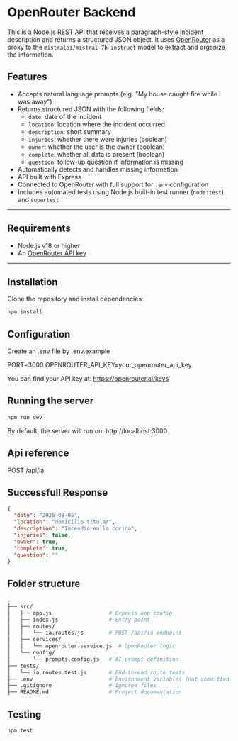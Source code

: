 # OpenRouter Backend

This is a Node.js REST API that receives a paragraph-style incident description and returns a structured JSON object. It uses [OpenRouter](https://openrouter.ai/) as a proxy to the `mistralai/mistral-7b-instruct` model to extract and organize the information.

## Features

- Accepts natural language prompts (e.g. "My house caught fire while I was away")
- Returns structured JSON with the following fields:
  - `date`: date of the incident
  - `location`: location where the incident occurred
  - `description`: short summary
  - `injuries`: whether there were injuries (boolean)
  - `owner`: whether the user is the owner (boolean)
  - `complete`: whether all data is present (boolean)
  - `question`: follow-up question if information is missing
- Automatically detects and handles missing information
- API built with Express
- Connected to OpenRouter with full support for `.env` configuration
- Includes automated tests using Node.js built-in test runner (`node:test`) and `supertest`

---

## Requirements

- Node.js v18 or higher
- An [OpenRouter API key](https://openrouter.ai/keys)

---

## Installation

Clone the repository and install dependencies:

```bash
npm install
```

## Configuration 
Create an .env file by .env.example

PORT=3000
OPENROUTER_API_KEY=your_openrouter_api_key

You can find your API key at: https://openrouter.ai/keys

## Running the server
```bash
npm run dev
```

By default, the server will run on: http://localhost:3000

## Api reference
POST /api/ia

## Successfull Response
```json
{
  "date": "2025-08-05",
  "location": "domicilio titular",
  "description": "Incendio en la cocina",
  "injuries": false,
  "owner": true,
  "complete": true,
  "question": ""
}
```

## Folder structure
```bash
.
├── src/
│   ├── app.js                  # Express app config
│   ├── index.js                # Entry point
│   ├── routes/
│   │   └── ia.routes.js        # POST /api/ia endpoint
│   ├── services/
│   │   └── openrouter.service.js  # OpenRouter logic
│   └── config/
│       └── prompts.config.js   # AI prompt definition
├── tests/
│   └── ia.routes.test.js       # End-to-end route tests
├── .env                        # Environment variables (not committed)
├── .gitignore                  # Ignored files
├── README.md                   # Project documentation
```

## Testing
```bash
npm test
```